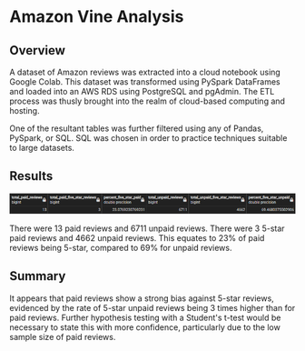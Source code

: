 # Amazon Vine Analysis

## Overview

A dataset of Amazon reviews was extracted into a cloud notebook using Google Colab. This dataset was transformed using PySpark DataFrames and loaded into an AWS RDS using PostgreSQL and pgAdmin. The ETL process was thusly brought into the realm of cloud-based computing and hosting.

One of the resultant tables was further filtered using any of Pandas, PySpark, or SQL. SQL was chosen in order to practice techniques suitable to large datasets.

## Results

![vine_analysis](./vine_review_analysis.png)

There were 13 paid reviews and 6711 unpaid reviews. There were 3 5-star paid reviews and 4662 unpaid reviews. This equates to 23% of paid reviews being 5-star, compared to 69% for unpaid reviews.

## Summary

It appears that paid reviews show a strong bias against 5-star reviews, evidenced by the rate of 5-star unpaid reviews being 3 times higher than for paid reviews. Further hypothesis testing with a Student's t-test would be necessary to state this with more confidence, particularly due to the low sample size of paid reviews.

